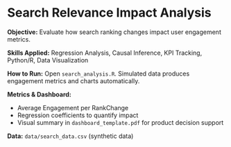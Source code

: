# Search Relevance Impact Analysis

**Objective:** Evaluate how search ranking changes impact user engagement metrics.

**Skills Applied:** 
Regression Analysis, Causal Inference, KPI Tracking, Python/R, Data Visualization

**How to Run:** 
Open `search_analysis.R`. Simulated data produces engagement metrics and charts automatically.

**Metrics & Dashboard:**
- Average Engagement per RankChange
- Regression coefficients to quantify impact
- Visual summary in `dashboard_template.pdf` for product decision support

**Data:** `data/search_data.csv` (synthetic data)
